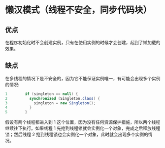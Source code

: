 # 懒汉模式（线程不安全，同步代码块）

## 优点

在程序初始化时不会创建实例，只有在使用实例的时候才会创建，起到了懒加载的效果。

## 缺点

在多线程的情况下是不安全的，因为它不能保证实例唯一，有可能会出现多个实例的情况:

```java
1        if (singleton == null) {
2          synchronized (Singleton.class) {
3            singleton = new Singleton();
4          }
5        }
```

假设有两个线程都进入到 1 这个位置，因为没有任何资源保护措施，所以两个线程继续往下执行。如果线程 1 先抢到线程锁就会实例化一个对象，完成之后释放线程锁；然后线程 2 抢到线程锁也会实例化一个对象，此时就会出现多个实例的情况。
